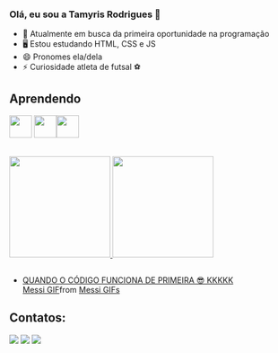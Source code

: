 ### Olá, eu sou a Tamyris Rodrigues 👋


- 🔭 Atualmente em busca da primeira oportunidade na programação
- 🖥  Estou estudando HTML, CSS e JS
- 😄 Pronomes ela/dela
- ⚡ Curiosidade atleta de futsal ⚽

  
## Aprendendo          
           
<img loading="lazy" src="https://cdn.jsdelivr.net/gh/devicons/devicon/icons/javascript/javascript-original.svg" width="40" height="40"/> <img loading="lazy" src="https://cdn.jsdelivr.net/gh/devicons/devicon/icons/css3/css3-original.svg" width="40" height="40"/><img loading="lazy" src="https://cdn.jsdelivr.net/gh/devicons/devicon/icons/html5/html5-original.svg" width="40" height="40"/>
##
<div>
<a href="https://github.com/Tamyrodrigues">
<img loading="lazy" height="180em" src="https://github-readme-stats.vercel.app/api/top-langs/?username=seu-usuário-aqui&layout=compact&langs_count=7&theme=dracula"/>
<img loading="lazy" height="180em" src="https://github-readme-stats.vercel.app/api?username=seu-usuário-aqui&show_icons=true&theme=dracula&include_all_commits=true&count_private=true"/>
</div>

##
- QUANDO O CÓDIGO FUNCIONA DE PRIMEIRA 😎 KKKKK
  <div class="tenor-gif-embed" data-postid="27574624" data-share-method="host" data-aspect-ratio="1.34454" data-width="100%"><a href="https://tenor.com/view/messi-gif-27574624">Messi GIF</a>from <a href="https://tenor.com/search/messi-gifs">Messi GIFs</a></div> <script type="text/javascript" async src="https://tenor.com/embed.js"></script>

## Contatos:

<div>
<a href="https://instagram.com/rodrigues13__" target="_blank"><img loading="lazy" src="https://img.shields.io/badge/-Instagram-%23E4405F?style=for-the-badge&logo=instagram&logoColor=white" target="_blank"></a>
<a href = "rodriguesprogramacao@gmail.com"><img loading="lazy" src="https://img.shields.io/badge/Gmail-D14836?style=for-the-badge&logo=gmail&logoColor=white" target="_blank"></a>
<a href="https://www.linkedin.com/in/tamyris-rodrigues-9915b8234/" target="_blank"><img loading="lazy" src="https://img.shields.io/badge/-LinkedIn-%230077B5?style=for-the-badge&logo=linkedin&logoColor=white" target="_blank"></a>   
</div>
